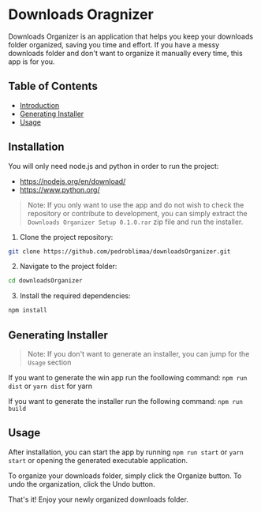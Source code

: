 # Downloads Oragnizer

Downloads Organizer is an application that helps you keep your downloads folder organized, saving you time and effort. If you have a messy downloads folder and don't want to organize it manually every time, this app is for you.

## Table of Contents

- [Introduction](#introduction)
- [Generating Installer](#generating-installer)
- [Usage](#usage)

## <a id="installation">Installation</a>

You will only need node.js and python in order to run the project:
- https://nodejs.org/en/download/
- https://www.python.org/

> Note: If you only want to use the app and do not wish to check the repository or contribute to development, you can simply extract the `Downloads Organizer Setup 0.1.0.rar` zip file and run the installer.

1. Clone the project repository:

```bash
git clone https://github.com/pedroblimaa/downloadsOrganizer.git
```

2. Navigate to the project folder:
```bash
cd downloadsOrganizer
```

3. Install the required dependencies:
```bash
npm install
```

## <a id="generating-installer">Generating Installer</a>

> Note: If you don't want to generate an installer, you can jump for the `Usage` section

If you want to generate the win app run the foollowing command:
`npm run dist` or `yarn dist` for yarn

If you want to generate the installer run the following command:
`npm run build`

## <a id="usage">Usage</a>

After installation, you can start the app by running `npm run start` or `yarn start` or opening the generated executable application.

To organize your downloads folder, simply click the Organize button. To undo the organization, click the Undo button.

That's it! Enjoy your newly organized downloads folder.
